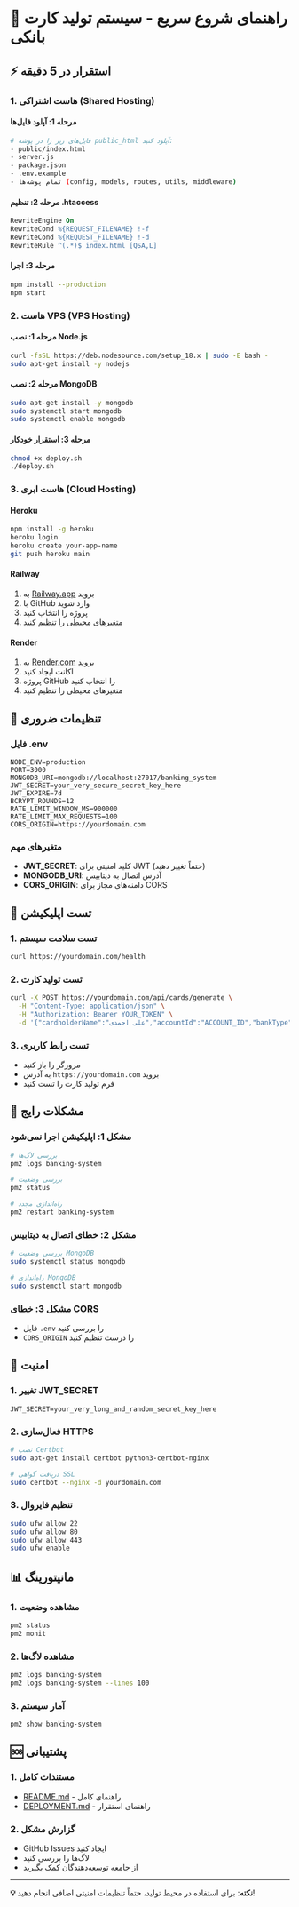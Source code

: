 # 🚀 راهنمای شروع سریع - سیستم تولید کارت بانکی

## ⚡ استقرار در 5 دقیقه

### 1. هاست اشتراکی (Shared Hosting)

#### مرحله 1: آپلود فایل‌ها
```bash
# فایل‌های زیر را در پوشه public_html آپلود کنید:
- public/index.html
- server.js
- package.json
- .env.example
- تمام پوشه‌ها (config, models, routes, utils, middleware)
```

#### مرحله 2: تنظیم .htaccess
```apache
RewriteEngine On
RewriteCond %{REQUEST_FILENAME} !-f
RewriteCond %{REQUEST_FILENAME} !-d
RewriteRule ^(.*)$ index.html [QSA,L]
```

#### مرحله 3: اجرا
```bash
npm install --production
npm start
```

### 2. هاست VPS (VPS Hosting)

#### مرحله 1: نصب Node.js
```bash
curl -fsSL https://deb.nodesource.com/setup_18.x | sudo -E bash -
sudo apt-get install -y nodejs
```

#### مرحله 2: نصب MongoDB
```bash
sudo apt-get install -y mongodb
sudo systemctl start mongodb
sudo systemctl enable mongodb
```

#### مرحله 3: استقرار خودکار
```bash
chmod +x deploy.sh
./deploy.sh
```

### 3. هاست ابری (Cloud Hosting)

#### Heroku
```bash
npm install -g heroku
heroku login
heroku create your-app-name
git push heroku main
```

#### Railway
1. به [Railway.app](https://railway.app) بروید
2. با GitHub وارد شوید
3. پروژه را انتخاب کنید
4. متغیرهای محیطی را تنظیم کنید

#### Render
1. به [Render.com](https://render.com) بروید
2. اکانت ایجاد کنید
3. پروژه GitHub را انتخاب کنید
4. متغیرهای محیطی را تنظیم کنید

## 🔧 تنظیمات ضروری

### فایل .env
```env
NODE_ENV=production
PORT=3000
MONGODB_URI=mongodb://localhost:27017/banking_system
JWT_SECRET=your_very_secure_secret_key_here
JWT_EXPIRE=7d
BCRYPT_ROUNDS=12
RATE_LIMIT_WINDOW_MS=900000
RATE_LIMIT_MAX_REQUESTS=100
CORS_ORIGIN=https://yourdomain.com
```

### متغیرهای مهم
- **JWT_SECRET**: کلید امنیتی برای JWT (حتماً تغییر دهید)
- **MONGODB_URI**: آدرس اتصال به دیتابیس
- **CORS_ORIGIN**: دامنه‌های مجاز برای CORS

## 📱 تست اپلیکیشن

### 1. تست سلامت سیستم
```bash
curl https://yourdomain.com/health
```

### 2. تست تولید کارت
```bash
curl -X POST https://yourdomain.com/api/cards/generate \
  -H "Content-Type: application/json" \
  -H "Authorization: Bearer YOUR_TOKEN" \
  -d '{"cardholderName":"علی احمدی","accountId":"ACCOUNT_ID","bankType":"شتاب","networkType":"UnionPay"}'
```

### 3. تست رابط کاربری
- مرورگر را باز کنید
- به آدرس `https://yourdomain.com` بروید
- فرم تولید کارت را تست کنید

## 🚨 مشکلات رایج

### مشکل 1: اپلیکیشن اجرا نمی‌شود
```bash
# بررسی لاگ‌ها
pm2 logs banking-system

# بررسی وضعیت
pm2 status

# راه‌اندازی مجدد
pm2 restart banking-system
```

### مشکل 2: خطای اتصال به دیتابیس
```bash
# بررسی وضعیت MongoDB
sudo systemctl status mongodb

# راه‌اندازی MongoDB
sudo systemctl start mongodb
```

### مشکل 3: خطای CORS
- فایل `.env` را بررسی کنید
- `CORS_ORIGIN` را درست تنظیم کنید

## 🔐 امنیت

### 1. تغییر JWT_SECRET
```env
JWT_SECRET=your_very_long_and_random_secret_key_here
```

### 2. فعال‌سازی HTTPS
```bash
# نصب Certbot
sudo apt-get install certbot python3-certbot-nginx

# دریافت گواهی SSL
sudo certbot --nginx -d yourdomain.com
```

### 3. تنظیم فایروال
```bash
sudo ufw allow 22
sudo ufw allow 80
sudo ufw allow 443
sudo ufw enable
```

## 📊 مانیتورینگ

### 1. مشاهده وضعیت
```bash
pm2 status
pm2 monit
```

### 2. مشاهده لاگ‌ها
```bash
pm2 logs banking-system
pm2 logs banking-system --lines 100
```

### 3. آمار سیستم
```bash
pm2 show banking-system
```

## 🆘 پشتیبانی

### 1. مستندات کامل
- [README.md](README.md) - راهنمای کامل
- [DEPLOYMENT.md](DEPLOYMENT.md) - راهنمای استقرار

### 2. گزارش مشکل
- GitHub Issues ایجاد کنید
- لاگ‌ها را بررسی کنید
- از جامعه توسعه‌دهندگان کمک بگیرید

---

**💡 نکته**: برای استفاده در محیط تولید، حتماً تنظیمات امنیتی اضافی انجام دهید!